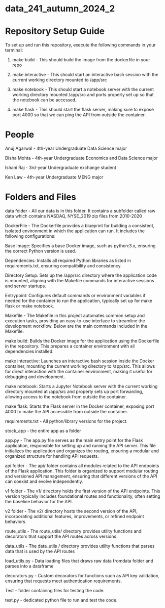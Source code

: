 # data_241_autumn_2024_2

# Repository Setup Guide

To set up and run this repository, execute the following commands in your terminal:

1. make build - This should build the image from the dockerfile in your repo

2. make interactive - This should start an interactive bash session with the current working directory mounted to /app/src

3. make notebook - This should start a notebook server with the current working directory mounted /app/src and ports properly set up so that the notebook can be accessed.

4. make flask - This should start the flask server, making sure to expose port 4000 so that we can ping the API from outside the container.

# People

Anuj Agarwal - 4th-year Undergraduate Data Science major

Disha Mohta - 4th-year Undergraduate Economics and Data Science major

Ishani Raj - 3rd-year Undergraduate exchange student

Ken Law - 4th-year Undergraduate MENG major

# Folders and Files

data folder - All our data is in this folder. It contains a subfolder called raw data which contains NASDAQ, NYSE_2019 zip files from 2010-2020

DockerFile - The Dockerfile provides a blueprint for building a consistent, isolated environment in which the application can run. It includes the following configurations:

Base Image: Specifies a base Docker image, such as python:3.x, ensuring the correct Python version is used.

Dependencies: Installs all required Python libraries as listed in requirements.txt, ensuring compatibility and consistency.

Directory Setup: Sets up the /app/src directory where the application code is mounted, aligning with the Makefile commands for interactive sessions and server startups.

Entrypoint: Configures default commands or environment variables if needed for the container to run the application, typically set up for make flask or make notebook.

Makefile -  The Makefile in this project automates common setup and execution tasks, providing an easy-to-use interface to streamline the development workflow. Below are the main commands included in the Makefile:

make build: Builds the Docker image for the application using the Dockerfile in the repository. This prepares a container environment with all dependencies installed.

make interactive: Launches an interactive bash session inside the Docker container, mounting the current working directory to /app/src. This allows for direct interaction with the container environment, making it useful for debugging and development.

make notebook: Starts a Jupyter Notebook server with the current working directory mounted at /app/src and properly sets up port forwarding, allowing access to the notebook from outside the container.

make flask: Starts the Flask server in the Docker container, exposing port 4000 to make the API accessible from outside the container.

requirements.txt - All python/library versions for the project.

stock_app - the entire app as a folder

app.py - The app.py file serves as the main entry point for the Flask application, responsible for setting up and running the API server. This file initializes the application and organizes the routing, ensuring a modular and organized structure for handling API requests.

api folder - The api/ folder contains all modules related to the API endpoints of the Flask application. This folder is organized to support modular routing and versioned API management, ensuring that different versions of the API can coexist and evolve independently.

v1 folder - The v1/ directory holds the first version of the API endpoints. This version typically includes foundational routes and functionality, often setting the baseline behavior for the API.

v2 folder - The v2/ directory hosts the second version of the API, incorporating additional features, improvements, or refined endpoint behaviors.

route_utils - The route_utils/ directory provides utility functions and decorators that support the API routes across versions.

data_utils  - The data_utils / directory provides utility functions that parses data that is used by the API routes 

load_utils.py - Data loading files that draws raw data fromdata folder and parses into a dataframe

decorators.py -  Custom decorators for functions such as API key validation, ensuring that requests meet authentication requirements.

Test - folder containing files for testing the code.

test.py - dedicated python file to run and test the code.

